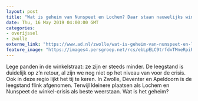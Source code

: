 ```yaml
---
layout: post
title: "Wat is geheim van Nunspeet en Lochem? Daar staan nauwelijks winkels leeg"
date: Thu, 16 May 2019 04:00:00 GMT
categories: 
- overijssel 
- zwolle 
externe_link: "https://www.ad.nl/zwolle/wat-is-geheim-van-nunspeet-en-lochem-daar-staan-nauwelijks-winkels-leeg~a5a67544/"
feature_image: "https://images4.persgroep.net/rcs/ebLpELC9trfdvTMneRpiP94aXK4/diocontent/148444876/_fitwidth/400/?appId=21791a8992982cd8da851550a453bd7f&quality=0.7"
---
```


Lege panden in de winkelstraat: ze zijn er steeds minder. De leegstand is duidelijk op z’n retour, al zijn we nog niet op het niveau van voor de crisis. Ook in deze regio lijkt het tij te keren. In Zwolle, Deventer en Apeldoorn is de leegstand flink afgenomen. Terwijl kleinere plaatsen als Lochem en Nunspeet de winkel-crisis als beste weerstaan. Wat is het geheim?
